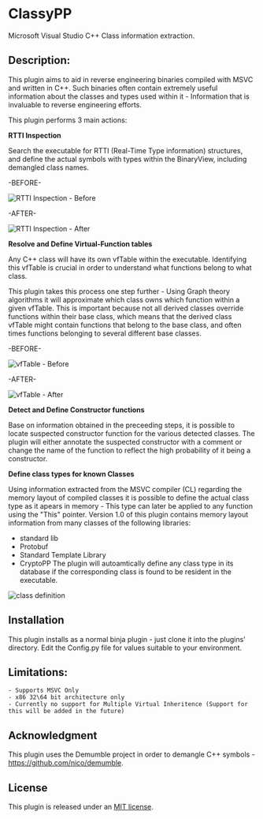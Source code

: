 # ClassyPP

Microsoft Visual Studio C++ Class information extraction.

## Description:

This plugin aims to aid in reverse engineering binaries compiled with MSVC and written in C++. 
Such binaries often contain extremely useful information about the classes and types used within it - Information that is invaluable 
to reverse engineering efforts.

This plugin performs 3 main actions:

**RTTI Inspection**

Search the executable for RTTI (Real-Time Type information) structures, and define the actual symbols 
with types within the BinaryView, including demangled class names.

-BEFORE-

![RTTI Inspection - Before](https://user-images.githubusercontent.com/34336222/171192716-bafebbb8-0684-47ef-94be-30de176b89a1.png)

-AFTER-

![RTTI Inspection - After](https://user-images.githubusercontent.com/34336222/171192825-c004b21e-96f9-44f4-9f50-4400a10fc01a.png)


**Resolve and Define Virtual-Function tables**

Any C++ class will have its own vfTable within the executable.
Identifying this vfTable is crucial in order to understand what functions belong to what class.

This plugin takes this process one step further - Using Graph theory algorithms it will approximate 
which class owns which function within a given vfTable. This is important because not all derived classes
override functions within their base class, which means that the derived class vfTable might contain 
functions that belong to the base class, and often times functions belonging to several different base 
classes.

-BEFORE-

![vfTable - Before](https://user-images.githubusercontent.com/34336222/171192911-155679ca-c078-41a4-9faf-c85f552b9acc.png)


-AFTER-

![vfTable - After](https://user-images.githubusercontent.com/34336222/171192938-75f4397e-5013-477d-b761-be4a06f509ff.png)

**Detect and Define Constructor functions**

Base on information obtained in the preceeding steps, it is possible to locate suspected constructor function for the 
various detected classes.
The plugin will either annotate the suspected constructor with a comment or change the name of the function to reflect
the high probability of it being a constructor.


**Define class types for known Classes**

Using information extracted from the MSVC compiler (CL) regarding the memory layout of compiled classes it is possible
to define the actual class type as it apears in memory - This type can later be applied to any function using the "This" pointer.
Version 1.0 of this plugin contains memory layout information from many classes of the following libraries:
  - standard lib
  - Protobuf
  - Standard Template Library
  - CryptoPP
The plugin will autoamtically define any class type in its database if the corresponding class is found to be resident in the executable.

![class definition](https://user-images.githubusercontent.com/34336222/171192986-05e2f215-d02f-4800-ac4e-66e37403c9b0.png)

## Installation

This plugin installs as a normal binja plugin - just clone it into the plugins' directory.
Edit the Config.py file for values suitable to your environment.
	
## Limitations:
	- Supports MSVC Only
	- x86 32\64 bit architecture only
	- Currently no support for Multiple Virtual Inheritence (Support for this will be added in the future)

## Acknowledgment

This plugin uses the Demumble project in order to demangle C++ symbols - https://github.com/nico/demumble.

## License

This plugin is released under an [MIT license](./license).
